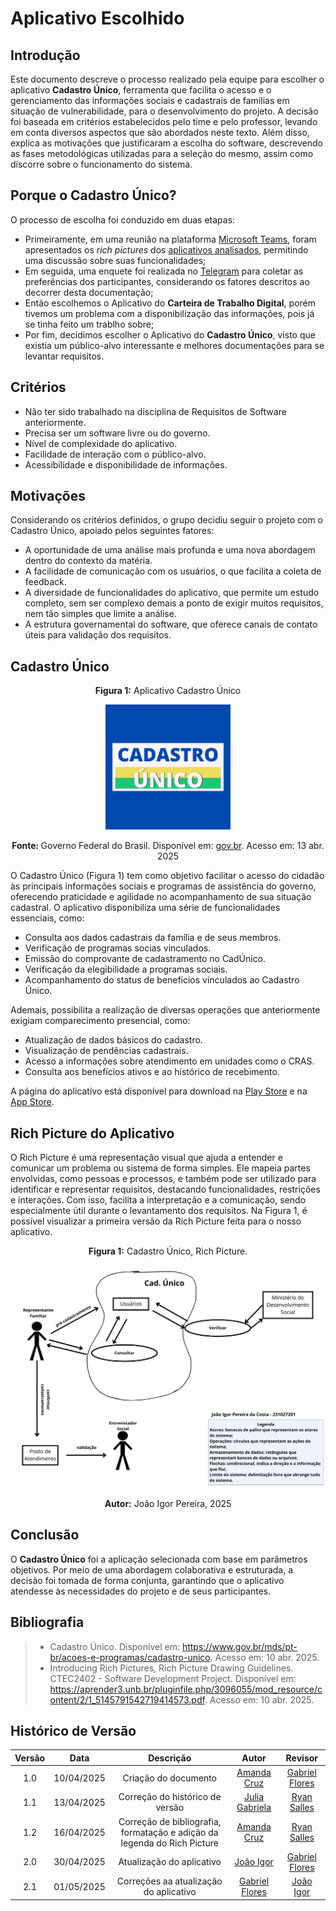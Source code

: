 # Aplicativo Escolhido

## Introdução

Este documento descreve o processo realizado pela equipe para escolher o aplicativo **Cadastro Único**, ferramenta que facilita o acesso e o gerenciamento das informações sociais e cadastrais de famílias em situação de vulnerabilidade, para o desenvolvimento do projeto. A decisão foi baseada em critérios estabelecidos pelo time e pelo professor, levando em conta diversos aspectos que são abordados neste texto. Além disso, explica as motivações que justificaram a escolha do software, descrevendo as fases metodológicas utilizadas para a seleção do mesmo, assim como discorre sobre o funcionamento do sistema.

## Porque o Cadastro Único? 
O processo de escolha foi conduzido em duas etapas:

- Primeiramente, em uma reunião na plataforma [Microsoft Teams](https://teams.microsoft.com), foram apresentados os *rich pictures* dos [aplicativos analisados](appsAnalisados.md), permitindo uma discussão sobre suas funcionalidades; 
- Em seguida, uma enquete foi realizada no [Telegram](https://telegram.org/) para coletar as preferências dos participantes, considerando os fatores descritos ao decorrer desta documentação;
- Então escolhemos o Aplicativo do **Carteira de Trabalho Digital**, porém tivemos um problema com a disponibilização das informações, pois já se tinha feito um trablho sobre;
- Por fim, decidimos escolher o Aplicativo do **Cadastro Único**, visto que existia um público-alvo interessante e melhores documentações para se levantar requisitos.

## Critérios
* Não ter sido trabalhado na disciplina de Requisitos de Software anteriormente.
* Precisa ser um software livre ou do governo.
* Nível de complexidade do aplicativo.
* Facilidade de interação com o público-alvo.
* Acessibilidade e disponibilidade de informações.

## Motivações 
Considerando os critérios definidos, o grupo decidiu seguir o projeto com o Cadastro Único, apoiado pelos seguintes fatores:

* A oportunidade de uma análise mais profunda e uma nova abordagem dentro do contexto da matéria.
* A facilidade de comunicação com os usuários, o que facilita a coleta de feedback.
* A diversidade de funcionalidades do aplicativo, que permite um estudo completo, sem ser complexo demais a ponto de exigir muitos requisitos, nem tão simples que limite a análise.
* A estrutura governamental do software, que oferece canais de contato úteis para validação dos requisitos.

## Cadastro Único

<p align="center"><strong>Figura 1:</strong> Aplicativo Cadastro Único</p>

 
<div align="center">
  <img src="../assets/cadunico.jpg" alt="App Carteira" width = 200px>
</div>

<p align="center"><strong>Fonte: </strong> Governo Federal do Brasil. Disponível em: <a href="https://www.gov.br/pt-br/apps/cad">gov.br</a>. Acesso em: 13 abr. 2025</p>

O Cadastro Único (Figura 1) tem como objetivo facilitar o acesso do cidadão às principais informações sociais e programas de assistência do governo, oferecendo praticidade e agilidade no acompanhamento de sua situação cadastral. O aplicativo disponibiliza uma série de funcionalidades essenciais, como:


* Consulta aos dados cadastrais da família e de seus membros.
* Verificação de programas socias vinculados.
* Emissão do comprovante de cadastramento no CadÚnico.
* Verificação da elegibilidade a programas sociais.
* Acompanhamento do status de benefícios vinculados ao Cadastro Único.

Ademais, possibilita a realização de diversas operações que anteriormente exigiam comparecimento presencial, como:

* Atualização de dados básicos do cadastro.
* Visualização de pendências cadastrais.
* Acesso a informações sobre atendimento em unidades como o CRAS.
* Consulta aos benefícios ativos e ao histórico de recebimento.  

A página do aplicativo está disponível para download na [Play Store](https://play.google.com/store/apps/details?id=br.gov.dataprev.meucadunico) e na [App Store](https://apps.apple.com/br/app/cadastro-único/id1605659516).

## Rich Picture do Aplicativo
O Rich Picture é uma representação visual que ajuda a entender e comunicar um problema ou sistema de forma simples. Ele mapeia partes envolvidas, como pessoas e processos, e também pode ser utilizado para identificar e representar requisitos, destacando funcionalidades, restrições e interações. Com isso, facilita a interpretação e a comunicação, sendo especialmente útil durante o levantamento dos requisitos. Na Figura 1, é possível visualizar a primeira versão da Rich Picture feita para o nosso aplicativo.

<p align="center">
    <strong>Figura 1:</strong> Cadastro Único, Rich Picture.
</p>

![RichPicture-V1](../assets/richPictures/JoaoIgor.jpg)

<p align="center">
    <strong>Autor:</strong> João Igor Pereira, 2025
</p>

## Conclusão
O **Cadastro Único** foi a aplicação selecionada com base em parâmetros objetivos. Por meio de uma abordagem colaborativa e estruturada, a decisão foi tomada de forma conjunta, garantindo que o aplicativo atendesse às necessidades do projeto e de seus participantes.

## Bibliografia
> - Cadastro Único. Disponível em: <https://www.gov.br/mds/pt-br/acoes-e-programas/cadastro-unico>. Acesso em: 10 abr. 2025.  
> - Introducing Rich Pictures, Rich Picture Drawing Guidelines. CTEC2402 - Software Development Project. Disponível em: <https://aprender3.unb.br/pluginfile.php/3096055/mod_resource/content/2/1_5145791542719414573.pdf>. Acesso em: 10 abr. 2025.

## Histórico de Versão

| Versão | Data | Descrição  | Autor        | Revisor |
| :-----: | :----: | :----------: | :------------: | :--------: |
| 1.0    | 10/04/2025 | Criação do documento        | [Amanda Cruz](https://github.com/mandicrz) |  [Gabriel Flores](https://github.com/Gabrielfcoelho) |
| 1.1    | 13/04/2025 | Correção do histórico de versão        | [Julia Gabriela](https://github.com/JuliaGabP) | [Ryan Salles](https://github.com/RA-Salles) |
| 1.2    | 16/04/2025 | Correção de bibliografia, formatação e adição da legenda do Rich Picture | [Amanda Cruz](https://github.com/mandicrz) | [Ryan Salles](https://github.com/RA-Salles) |
| 2.0    | 30/04/2025 | Atualização do aplicativo                | [João Igor](https://github.com/JoaoPC10) | [Gabriel Flores](https://github.com/Gabrielfcoelho) 
| 2.1 | 01/05/2025 | Correções aa atualização do aplicativo |  [Gabriel Flores](https://github.com/Gabrielfcoelho) | [João Igor](https://github.com/JoaoPC10) |
